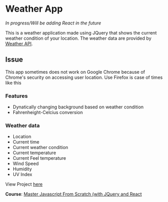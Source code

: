 # Weather App
*In progress/Will be adding React in the future*

This is a weather application made using JQuery that shows the current weather condition of your location. The weather data are provided by [Weather API](https://www.weatherapi.com/).

## Issue
This app sometimes does not work on Google Chrome because of Chrome's security on accessing user location. Use Firefox is case of times like this

### Features
- Dynatically changing background based on weather condition
- Fahrenheight-Celcius conversion

### Weather data
- Location 
- Current time
- Current weather condition
- Current temperature
- Current Feel temperature
- Wind Speed
- Humidity
- UV Index


View Project [here](https://brototibiswas.github.io/weatherApp/)


**Course**: [Master Javascript From Scratch (with JQuery and React](https://www.udemy.com/course/javascript-jquery-react/)